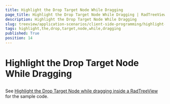 ```yaml
---
title: Highlight the Drop Target Node While Dragging
page_title: Highlight the Drop Target Node While Dragging | RadTreeView for ASP.NET AJAX Documentation
description: Highlight the Drop Target Node While Dragging
slug: treeview/application-scenarios/client-side-programming/highlight-the-drop-target-node-while-dragging
tags: highlight,the,drop,target,node,while,dragging
published: True
position: 14
---
```


# Highlight the Drop Target Node While Dragging



## 

See [Highlight the Drop Target Node while dragging inside a RadTreeView](https://www.telerik.com/support/code-library/highlight-the-drop-target-node-when-dragging-inside-a-radtreeview) for the sample code.
